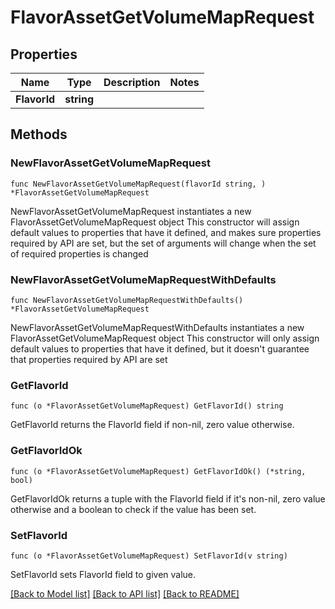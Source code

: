 # FlavorAssetGetVolumeMapRequest

## Properties

Name | Type | Description | Notes
------------ | ------------- | ------------- | -------------
**FlavorId** | **string** |  | 

## Methods

### NewFlavorAssetGetVolumeMapRequest

`func NewFlavorAssetGetVolumeMapRequest(flavorId string, ) *FlavorAssetGetVolumeMapRequest`

NewFlavorAssetGetVolumeMapRequest instantiates a new FlavorAssetGetVolumeMapRequest object
This constructor will assign default values to properties that have it defined,
and makes sure properties required by API are set, but the set of arguments
will change when the set of required properties is changed

### NewFlavorAssetGetVolumeMapRequestWithDefaults

`func NewFlavorAssetGetVolumeMapRequestWithDefaults() *FlavorAssetGetVolumeMapRequest`

NewFlavorAssetGetVolumeMapRequestWithDefaults instantiates a new FlavorAssetGetVolumeMapRequest object
This constructor will only assign default values to properties that have it defined,
but it doesn't guarantee that properties required by API are set

### GetFlavorId

`func (o *FlavorAssetGetVolumeMapRequest) GetFlavorId() string`

GetFlavorId returns the FlavorId field if non-nil, zero value otherwise.

### GetFlavorIdOk

`func (o *FlavorAssetGetVolumeMapRequest) GetFlavorIdOk() (*string, bool)`

GetFlavorIdOk returns a tuple with the FlavorId field if it's non-nil, zero value otherwise
and a boolean to check if the value has been set.

### SetFlavorId

`func (o *FlavorAssetGetVolumeMapRequest) SetFlavorId(v string)`

SetFlavorId sets FlavorId field to given value.



[[Back to Model list]](../README.md#documentation-for-models) [[Back to API list]](../README.md#documentation-for-api-endpoints) [[Back to README]](../README.md)


